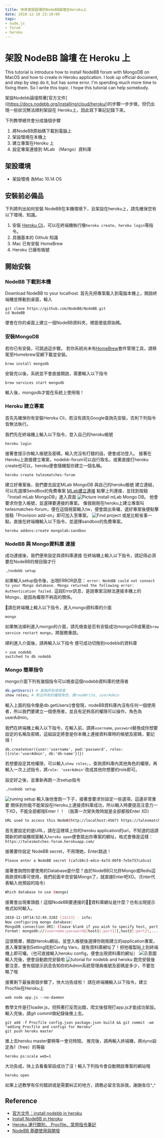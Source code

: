 ```yaml
---
title: 快來架設超潮的NodeBB論壇在Heroku上
date: 2018-12-10 23:10:09
tags:
- node.js
- forum
- heroku
---
```

# 架設 NodeBB 論壇 在 Heroku 上
This tutorial is introduce how to install NodeBB forum with MongoDB on MacOS and how to create in Heroku application.
I look up official document, and step by step do it, but has some error. I'm spending much more time to fixing them. 
So I write this topic. I hope this tutorial can help somebody.

架設Nodebb論壇照著[官方文件]((https://docs.nodebb.org/installing/cloud/heroku/)的步驟一步步做，但仍出現一些狀況無法順利架設在 Heroku上，因此寫下筆記記錄下來。

下列教學總共會分成幾個步驟

1. 將NodeBB原始碼下載到電腦上
2. 架設環境在本機上
3. 建立專案在Heroku 上
4. 設定專案連接到 MLab （Mango）資料庫

## 架設環境
- 架設環境 為Mac 10.14 OS

## 安裝前必備品
下列將列出如何安裝 NodeBB在本機環境下，且架設在heroku上，請先確保您有以下環境、知識。
1. 安裝 [Heroku Cli](https://toolbelt.heroku.com/)，可以在終端機執行像`heroku create`、`heroku login`等指令。
2. 具備基本的 Github 知識
3. Mac 已有安裝 HomeBrew
4. Heroku 已擁有帳號


## 開始安裝
### NodeBB 下載到本機
Download NodeBB to your localhost.
首先先把專案載入到電腦本機上，開啟終端機並移動到桌面，輸入
```
git clone https://github.com/NodeBB/NodeBB.git
cd NodeBB
```
便會在你的桌面上建立一個NodeBB資料夾，裡面便是原始碼。

### 安裝MongoDB
若你已有安裝，可跳過這步驟。
若你系統尚未有[HomeBrew](https://brew.sh/index_zh-tw)套件管理工具，請移駕至Homebrew官網下載並安裝。

```
brew install mongodb
```
安裝完以後，系統並不會直接開啟，需要輸入以下指令
```
brew services start mongodb
```
輸入後，mongodb才能在系統上使用哦！

### Heroku 建立專案
首先先確保你有安裝Heroku Cli，若沒有請先Google查詢先安裝，否則下列指令皆無法執行。

我們先在終端機上輸入以下指令，登入自己的heroku帳號
```
heroku login
```
接著會提示你輸入帳號及密碼，輸入完沒有打錯的話，便會成功登入。
接著在Heroku上直接建立專案，nodebb-forum可以自行取名，或著直接打heroku create也可以，heroku便會隨機幫你建立一個名稱。
```
heroku create twlesmatches-forum
```
建立好專案後，我們要去設定MLab MongoDB 與自己的heroku帳號 建立連結，可以先選擇SendBox的免費專案
[MLab建立連接](https://elements.heroku.com/addons/mongolab)
點擊上列連接，並找到按鈕「Install mLab MongoDB」進入頁面
![Picture install mLab Mongo DB](https://i.imgur.com/EaecwAu.png)。
他會要求你登入帳號，並選擇要連接的專案。
像我剛剛在heroku上建立專案叫twlesmatches-forum，便在這個視窗輸入tw，便會跳出來囉，選好專案後便點擊按鈕「Provision add-on」即可加入至專案。
![Find project](https://i.imgur.com/H5BY7Rt.png)
或是比較省事一點，直接在終端機輸入以下指令，並選擇sandbox的免費專案。
```
heroku addons:create mongolab:sandbox
```

### NodeBB 與 Mongo資料庫 連接
成功連接後，我們便來設定與資料庫連接
在終端機上輸入以下指令，請記得必須要在NodeBB的根目錄才行
```
./nodebb setup
```
如果輸入setup指令後，出現ERROR訊息：
`error: NodeBB could not connect to your Mongo database. Mongo returned the following error: Authentication failed.`
這段Error訊息，是說專案沒辦法連接本機上的Mongo，是因為權限不夠高的關係。

請在終端機上輸入以下指令，進入mongo資料庫的介面
```
mongo
```
如果無法順利進入mongo的介面，請先檢查是否有安裝成功mongoDB或著是`brew service restart mongo`，將服務重啟。

順利進入介面後，請再輸入以下指令
便可成功切換到nodebb的資料庫
```
> use nodebb
switched to db nodebb
```

### Mongo 簡單指令
mongo介面下列有幾個指令可以檢查這個nodebb資料庫的使用者
``` bash
db.getUsers() # 查詢所有使用者
show roles; # 秀出所有的權限角色，像readWrite, userAdmin
```

輸入上面的指令像是db.getUsers()會發現，nodeBB資料庫內沒有任何一個使用者，所以我們要建立一個使用者，並且有足夠高的權限可以操作，角色為userAdmin。

我們在終端機上輸入以下指令，在輸入前，請將`username`, `password`替換成你想要設定的名稱及密碼，這組設定將會是你本機上連接資料庫時的帳號及密碼，要記得！
```
db.createUser({user:'username', pwd:'password', roles:[{role:'userAdmin', db:'db-name'}]})
```
若想要設定其他權限，可以輸入`show roles;`，查詢資料庫內其他角色的權限，再輸入一次上述指令，將`role: 'userAdmin'`改成其他你想要的role即可。

設定好之後，並重新再跑一次setup指令
```
./nodebb setup
```
![runing setup](https://i.imgur.com/6q8KRLi.png)
輸入後他會跑一下子，接著會要求你設定一些選項，這邊非常重要
關係到你能不能架設在Heroku上連接資料庫成功，所以輸入時要提高注意力一下XD，不能全部都按Enter！！
（我第一次架失敗時就是全部都按Enter XD）
``` bash
URL used to access this NodeB(http://localhost:4567) https://twlesmatches-forum.herokuapp.com/
```
首先要設定的是URL，請在這裡填上你的heroku application的url，不知道的話請開新的終端機視窗輸入`heroku open`便會跳出你專案的網址，格式會像是這樣：`https://twlesmatches-forum.herokuapp.com/`


接著要你設定 NodeBB secret，不用理她，Enter跳過！
``` bash
Please enter a NodeBB secret (ca7c68c3-edce-4a7d-80f8-7e5e757ca5ca)
```

接著會詢問你要使用的Database是什麼？由於NodeBB只允許Mongo或Redis這兩款資料庫可使用，我們前面辛苦安裝Mongo了，就直接Enter吧XD。（Enter代表輸入他預設的指令）
``` bash
Which database to use (mongo)
```
接著會出現重頭戲！這個NodeBB要連接的資料庫網址是什麼？也有出現提示格式如何輸入。
``` bash
2018-12-10T14:52:49.320Z [14213] - info:
Now configuring mongo database:
MongoDB connection URI: (leave blank if you wish to specify host, port, username/password and database individually)
Format: mongodb://[username:password@]host1[:port1][,host2[:port2],...[,hostN[:portN]]][/[database][?options]]
```
這很簡單，開啟Heroku網站，並登入帳號後選擇你剛剛建立的application專案，進入專案後到Setting找到Config Vars，就有資料庫網址了！把他複製貼上到終端機上即可囉。（也可直接輸入heroku config，便會出現資料庫的網址）
![示意圖](https://i.imgur.com/QospqAE.png)
輸入完後，便會自動跑完安裝啦
![tutorial for nodebb and heroku](https://i.imgur.com/JtTVSQF.png)
跑完安裝後要注意，會有個提示訊息告知你的Admin系統管理員帳號及密碼是多少，不要忽略了哦

接著剩下最後兩個步驟了，快大功告成啦！
請在終端機輸入以下指令，建立Procfile在Heroku上
```
web node app.js --no-daemon
```
教學文件是打loader.js，但照著打反而出錯，爬文後發現打app.js才能成功架設。
輸入完後，請git commit做紀錄後推上去。
```
git add -f Procfile config.json package.json build && git commit -am "adding Procfile and configs for Heroku"
git push heroku master
```
推上去heroku master要稍等一會兒時間。
推完後，請再輸入終端機，將dyno設定為1（free）的等級
```
heroku ps:scale web=1
```

大功告成，快上去看看架設成功了沒！輸入下列指令會自動開啟專案的網站哦
``` 
heroku open
```

如果上述教學有任何錯誤或是需要糾正的地方，請務必留言告訴我，謝謝各位^_^
## Reference
- [官方文件：install nodebb in heroku](https://docs.nodebb.org/installing/cloud/heroku/)
- [Install NodeBB in Heroku](http://zhangwenli.com/blog/2016/04/19/installing-nodebb-on-mac-os/)
- [Heroku 運行類別、 Procfile、常用指令筆記](https://andyyou.github.io/2016/10/31/process-types-and-profile/)
- [NodeBB 基礎使用與開發](https://www.kancloud.cn/a632079/nodebb-cn/content)

